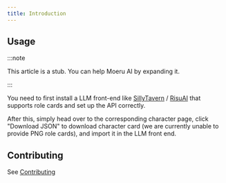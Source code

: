 ```yaml
---
title: Introduction
---
```


## Usage

:::note

This article is a stub. You can help Moeru AI by expanding it.

:::

You need to first install a LLM front-end like [SillyTavern](https://github.com/SillyTavern/SillyTavern) / [RisuAI](https://github.com/kwaroran/RisuAI) that supports role cards and set up the API correctly.

After this, simply head over to the corresponding character page, click "Download JSON" to download character card (we are currently unable to provide PNG role cards), and import it in the LLM front end.

## Contributing

See [Contributing](characters/contributing)
